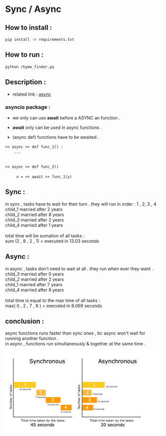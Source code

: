 # Sync / Async 


## How to install :
```
pip install -r requirements.txt
```


## How to run :
```
python rhyme_finder.py
```

## Description :
+ related link : [async](https://fastapi.tiangolo.com/async/)
### asyncio package  :

+ we only can use __await__ before a ASYNC an function .

+ __await__ only can be used in async functions .

+ (async def) functions have to be awaited .
```
<< async >> def func_1() :
    ...

    
<< async >> def func_2()
    
     x = << await >> func_1(y)
```

## Sync :
in sync , tasks have to wait for their turn .
they will run in order : 1 , 2, 3 , 4 <br>
child_1 married after 2 years <br>
child_2 married after 8 years <br>
child_3 married after 2 years <br>
child_4 married after 1 years <br>
<br>
total time will be sumation of all tasks :  <br>
sum (2 , 8 , 2 , 1) =  executed in 13.03 seconds <br>



## Async :
in async  , tasks don't need to wait at all . they run when ever they want . <br>
child_3 married after 0 years<br>
child_2 married after 2 years<br>
child_1 married after 7 years<br>
child_4 married after 8 years<br>
<br>
total time is equal to the max time of all tasks :<br>
max( 0 , 2 ,  7 , 8 ) = executed in 8.069 seconds <br>


## conclusion : 

async functions runs faster than sync ones , bc async won't wait for running another function .<br>
in async , functions run simultaneously & together at the same time .

![img](assets/sync_async.png)



